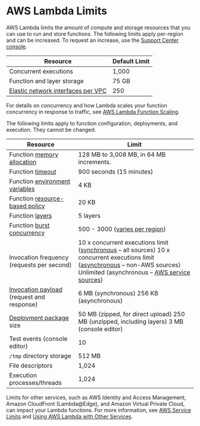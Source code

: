 # AWS Lambda Limits<a name="limits"></a>

AWS Lambda limits the amount of compute and storage resources that you can use to run and store functions\. The following limits apply per\-region and can be increased\. To request an increase, use the [Support Center console](https://console.aws.amazon.com/support/v1#/case/create?issueType=service-limit-increase)\.


| Resource | Default Limit | 
| --- | --- | 
| Concurrent executions | 1,000 | 
| Function and layer storage | 75 GB | 
| [Elastic network interfaces per VPC](configuration-vpc.md) | 250 | 

For details on concurrency and how Lambda scales your function concurrency in response to traffic, see [AWS Lambda Function Scaling](scaling.md)\.

The following limits apply to function configuration, deployments, and execution\. They cannot be changed\.


| Resource | Limit | 
| --- | --- | 
| Function [memory allocation](configuration-console.md) | 128 MB to 3,008 MB, in 64 MB increments\. | 
| Function [timeout](configuration-console.md) | 900 seconds \(15 minutes\) | 
| Function [environment variables](configuration-envvars.md) | 4 KB | 
| Function [resource\-based policy](access-control-resource-based.md) | 20 KB | 
| Function [layers](configuration-layers.md) | 5 layers | 
| Function [burst concurrency](scaling.md) | 500 \- 3000 \([varies per region](scaling.md)\) | 
| Invocation frequency \(requests per second\) |  10 x concurrent executions limit \([synchronous](invocation-sync.md) – all sources\) 10 x concurrent executions limit \([asynchronous](invocation-async.md) – non\-AWS sources\) Unlimited \(asynchronous – [AWS service sources](lambda-services.md)\)  | 
| [Invocation payload](lambda-invocation.md) \(request and response\) |  6 MB \(synchronous\) 256 KB \(asynchronous\)  | 
| [Deployment package](gettingstarted-features.md#gettingstarted-features-package) size |  50 MB \(zipped, for direct upload\) 250 MB \(unzipped, including layers\) 3 MB \(console editor\)  | 
| Test events \(console editor\) | 10 | 
| `/tmp` directory storage | 512 MB | 
| File descriptors | 1,024 | 
| Execution processes/threads | 1,024 | 

Limits for other services, such as AWS Identity and Access Management, Amazon CloudFront \(Lambda@Edge\), and Amazon Virtual Private Cloud, can impact your Lambda functions\. For more information, see [AWS Service Limits](https://docs.aws.amazon.com/general/latest/gr/aws_service_limits.html) and [Using AWS Lambda with Other Services](lambda-services.md)\.